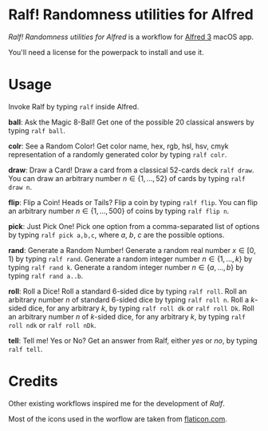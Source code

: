 # Ralf! Randomness utilities for Alfred
*Ralf! Randomness utilities for Alfred* is a workflow for [Alfred 3](https://www.alfredapp.com) macOS app. 

You'll need a license for the powerpack to install and use it.



# Usage
Invoke Ralf by typing `ralf` inside Alfred.


**ball**: Ask the Magic 8-Ball! 
Get one of the possible 20 classical answers by typing `ralf ball`.

**colr**: See a Random Color! 
Get color name, hex, rgb, hsl, hsv, cmyk representation of a randomly generated color by typing `ralf colr`.

**draw**: Draw a Card! 
Draw a card from a classical 52-cards deck `ralf draw`. 
You can draw an arbitrary number $n \in \{1,...,52\}$ of cards by typing `ralf draw n`.

**flip**: Flip a Coin! Heads or Tails? 
Flip a coin by typing `ralf flip`. 
You can flip an arbitrary number $n \in \{1,...,500\}$ of coins by typing `ralf flip n`.

**pick**: Just Pick One! 
Pick one option from a comma-separated list of options by typing `ralf pick a,b,c`, where $a$, $b$, $c$ are the possible options.

**rand**: Generate a Random Number! 
Generate a random real number $x \in [0,1)$ by typing `ralf rand`. 
Generate a random integer number $n \in \{1,...,k\}$ by typing `ralf rand k`. 
Generate a random integer number $n \in \{a,...,b\}$ by typing `ralf rand a..b`. 

**roll**: Roll a Dice! 
Roll a standard 6-sided dice by typing `ralf roll`. 
Roll an arbitrary number $n$ of standard 6-sided dice by typing `ralf roll n`. 
Roll a $k$-sided dice, for any arbitrary $k$, by typing `ralf roll dk` or `ralf roll Dk`. 
Roll an arbitrary number $n$ of $k$-sided dice, for any arbitrary $k$, by typing `ralf roll ndk` or `ralf roll nDk`. 

**tell**: Tell me! Yes or No?
Get an answer from Ralf, either *yes* or *no*, by typing `ralf tell`.



# Credits
Other existing workflows inspired me for the development of *Ralf*.

Most of the icons used in the worflow are taken from [flaticon.com](https://www.flaticon.com).
